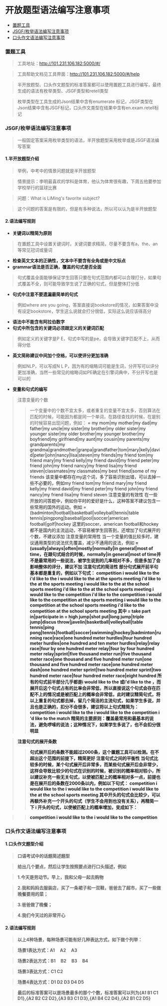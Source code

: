 # 开放题型语法编写注意事项

* [置题工具](#tool-introduce)
* [JSGF/枚举语法编写注意事项](#JSGF)
* [口头作文语法编写注意事项](#retell)


### <a name="tool-introduce"></a> 置题工具



> 工具地址：http://101.231.106.182:5000/#/

> 工具帮助文档见工具界面：http://101.231.106.182:5000/#/help

> 半开放题型、口头作文题型的标准答案都可以使用置题工具进行编写，最终生成的语法有枚举类型、JSGF类型和retell类型

> 枚举类型在工具生成的Json结果中含有enumerate 标记，JSGF类型在Json结果中含有JSGF标记，口头作文类型在结果中含有en.exam.retell标记

 
 
### <a name="JSGF"></a> JSGF/枚举语法编写注意事项

> 一般固定答案采用枚举类型的语法，半开放题型采用枚举或是JSGF语法编写答案

#### 1.半开放题型介绍

> 举例，中考中的情景问题就是半开放题型

> 情景提示：李明最喜欢的学科是体育，他认为体育很有趣，下周五他要参加学校举行的篮球比赛

> 问题：What is LiMing's favorite subject?

> 这个问题的答案是有限的，但是有多种说法，所以可以认为是半开放题型


#### 2.语法编写规则

* **关键词以精简为原则**
> 在置题工具中设置关键词时，关键词要求精简，尽量不要含有a、the、an 等常见冠词或量词
* **检查英文文本的正确性，文本中不要含有全角或是中文标点**
* **grammar语法是否正确，覆盖的句式是否全面**
> 句式覆盖全面能够保证学生回答只要在句式范围内都可以合理打分，如果句式覆盖不全，则可能导致学生说了正确的句式，但是整体打分低
* **句式中注意不要遗漏最简单的句式**
> 例如where are you going，答案直接说bookstore的情况，如果答案中没有设定bookstore，学生这么说就会打分很低，实际这么说应该得高分
* **语法中不能含有阿拉伯数字**
* **句式中所包含的关键词必须跟定义的关键词匹配**
> 例如定义的关键字是P E，句式中写的是pe，会导致关键字匹配不上，从而得分低
* **英文简称建议中间加个空格，可以使评分更加准确**
> 例如NLP，可以写成N L P，因为有的缩略词可能是生词，分开写可以评分更加准确，当然一些常见的缩略词如PE确定在引擎词典中，不分开写也是可以的
* **变量和句式的编写**
> 注意变量的个数
>> 一个变量中的个数不宜太多，或者重复的变量不宜太多，否则算法在匹配的时候，可能因为都是同一个单词，在路径查找的时候，在是别的时候容易出现问题，例如：
>> <a> = my mom|my mother|my dad|my father|my uncle|my sister|my brother|my older sister|my younger sister|my older brother|my younger brother|my boyfriend|my girlfriend|my aunt|my cousin|my parents|my grandparents|my grandma|grandmother|granpa|grandfather|tom|mary|kelly|david|peter|john|nancy|lisa|steven|my friends|my friend tom|my friend mary|my friend kelly|my friend david|my friend peter|my friend john|my friend nancy|my friend lisa|my friend steven|classmates|my classmates|my best friend|some of my friends
>> 该变量中都存在my这个词，多了容易识别出错，可以去掉一些不必要的，例如my friend tom|my friend mary|my friend kelly|my friend david|my friend peter|my friend john|my friend nancy|my friend lisa|my friend steven
> 注意变量的有效性
>> 在一些开放的问答题中，例如你平时的爱好是什么，这种答案不建议包含一些常用的国外的运动。例如<a> = (badminton|football|basketball|volleyball|tennis|table tennis|pingpong|baseball|pool|soccer|american football|golf|hockey
这里的soccer、american football和hockey都不是国内的主流运动，不容易被学生回答到，还增加了句式展开的个数，不建议添加
> 注意变量的常用性
>> 当一个变量的值比较多时，建议通用类型的说法优先覆盖，减少不通用的说法，例如<b> = (usually|always|often|mostly|normally|in general|most of time，在跟句式结合的时候，normally|in general|most of time并不是最常用的一些说法，被学生说到的几率相对不多，但是多加了会影响整体的评分，建议不加
> 注意句式的简洁性
>> 部分句式展开前半句基本都是重复的，例如以下句式：
>> <b>
>> <b> competition
>> i would like to <a> the <b>
>> i'd like to <a> the <b>
>> i would like to <a> the <b> at the sports meeting
>> i'd like to <a> the <b> at the sports meeting
>> i would like to <a> the <b> at the school sports meeting
>> i'd like to <a> the <b> at the school sports meeting
>> i would like to <a> the <b> competition
>> i'd like to <a> the <b> competition
>> i would like to <a> the <b> competition at the sports meeting
>> i would like to <a> the <b> competition at the school sports meeting
>> i'd like to <a> the <b> competition at the school sports meeting
>> 其中<a> = take part in|participate in
>> <b> = high jump|shot put|long jump|triple jump|discus throw|javelin|basketball|volleyball|table tennis|ping pong|tennis|football|soccer|swimming|hockey|badminton|running race|race|one hundred meter hurdles|four hundred meter hurdles|one hundred and ten meter hurdles|relay|relay race|four by one hundred meter relay|four by four hundred meter relay|sprint|five thousand meter run|five thousand meter race|one thousand and five hundred meter run|one thousand and five hundred meter race|one hundred meter dash|one hundred meter sprint|two hundred meter sprint|two hundred meter race|four hundred meter race|eight hundred
>> 所有的句式前半部分几乎都是i would like to <a> the <b>或i'd like to <a> the <b>，而展开后<b>这个句式占有的比率会非常低，所以直接说<b>这个句式会存在匹配不上的情况或是被匹配上的概率会非常低，此时建议精简句式，将以上重复的句式都去掉，留几个简洁的主流句式，如果学生多说，并且也是正确的，扣分不会很多，建议将以上句式精简为：
>> <b>
>> <b> <a>
>> <b> competition
>> i would like to <a> the <b>
>> i would like to <a> the <b> competition
>> i 'd like to <a> the <b> match
>> 精简的主要原则：覆盖最常用和最基本的说法，避免啰嗦的说法；这种情况下，如果学生多说了，也不会扣分很明显

> 注意句式的展开条数
>> 句式展开后的条数不能超过2000条，这个置题工具可以检测。在不超出这个范围的前提下，精简更好
> 注意句式之间的平衡性
>> 当句式比较多的时候，某个句式展开后非常多，而某些句式展开后会非常少，这样会导致比较少的句式在识别的时候，被识别的概率相对较小，所以建议补充一些无关句式，以使被匹配上的概率相对多一点，前提也是在展开后的条数在2000条以内，例如以下句式：
>> <b>
>> <b> competition
>> i would like to <a> the <b>
>> i would like to <a> the <b> competition
>> i would like to <a> the <b> at the school sports meeting
>> 其中<b>开头的句式会比较少，可以再额外补充一个<b>开头的句式（学生不会用到也没有关系），再精简一下 i 开头的句式，以使被匹配上的概率增加，变成如下：

>> <b>
>> <b> competition
>> <b> <a>
>> i would like to <a> the <b>
>> i would like to <a> the <b> competition


### <a name="retell"></a> 口头作文语法编写注意事项


#### 1.口头作文题型介绍

> 口语考试中的话题简述题型

> 给出几个要点，然后让学生按照要点进行口头描述，例如

> 1.今天是劳动节。早上，我和父母一起去购物

> 2.我和妈妈去服装店，买了一条裙子和一双鞋，爸爸去了超市，买了一些做晚餐要用的菜；

> 3.爸爸做了晚餐；

> 4.我们今天过的非常开心

#### 2.语法编写规则

> 以上4种场景，每种场景可能有好几种表达方式，如下做个列举：

> 场景1表达方式：A1     A2     A3

> 场景2表达方式：B1     B2     B3     B4

> 场景3表达方式：C1     C2

> 场景4表达方式：D1     D2     D3     D4     D5

> 最后的标准答案可以是场景最多的那个个数，标准答案可以列为{A1 B1 C1 D1},{A2 B2 C2 D2},{A3 B3 C1 D3},{A1 B4 C2 D4},{A2 B1 C2 D5}

